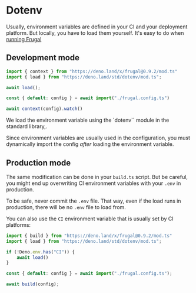 # Dotenv

Usually, environment variables are defined in your CI and your deployment platform. But locally, you have to load them yourself. It's easy to do when [running Frugal](/doc@{{version}}/reference/running-frugal)

## Development mode

```ts filename=dev.ts
import { context } from "https://deno.land/x/frugal@0.9.2/mod.ts"
import { load } from "https://deno.land/std/dotenv/mod.ts";

await load();

const { default: config } = await import("./frugal.config.ts")

await context(config).watch()
```

We load the environment variable using the `dotenv`` module in the standard library,.

Since environment variables are usually used in the configuration, you must dynamically import the config _after_ loading the environment variable.

## Production mode

The same modification can be done in your `build.ts` script. But be careful, you might end up overwriting CI environment variables with your `.env` in production.

To be safe, never commit the `.env` file. That way, even if the load runs in production, there will be no `.env` file to load from.

You can also use the `CI` environment variable that is usually set by CI platforms:

```ts filename=build.ts
import { build } from "https://deno.land/x/frugal@0.9.2/mod.ts"
import { load } from "https://deno.land/std/dotenv/mod.ts";

if (!Deno.env.has("CI")) {
    await load()
}

const { default: config } = await import("./frugal.config.ts");

await build(config);
```
